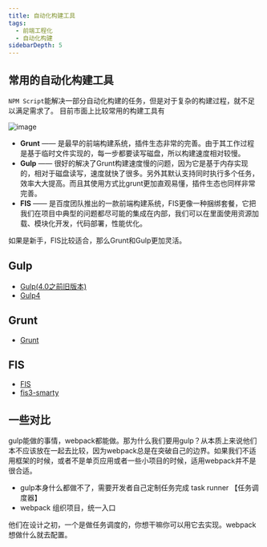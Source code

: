 ```yaml
---
title: 自动化构建工具
tags:
  - 前端工程化
  - 自动化构建
sidebarDepth: 5
---
```


## 常用的自动化构建工具
`NPM Script`能解决一部分自动化构建的任务，但是对于复杂的构建过程，就不足以满足需求了。
目前市面上比较常用的构建工具有

![image](/assets/images/program/buildAuto/buildAuto2.png)

- **Grunt** —— 是最早的前端构建系统，插件生态非常的完善。由于其工作过程是基于临时文件实现的，每一步都要读写磁盘，所以构建速度相对较慢。
- **Gulp** —— 很好的解决了Grunt构建速度慢的问题，因为它是基于内存实现的，相对于磁盘读写，速度就快了很多。另外其默认支持同时执行多个任务，效率大大提高。而且其使用方式比grunt更加直观易懂，插件生态也同样非常完善。
- **FIS** —— 是百度团队推出的一款前端构建系统，FIS更像一种捆绑套餐，它把我们在项目中典型的问题都尽可能的集成在内部，我们可以在里面使用资源加载、模块化开发，代码部署，性能优化。

如果是新手，FIS比较适合，那么Grunt和Gulp更加灵活。

## Gulp

- [Gulp(4.0之前旧版本)](./gulp/gulp3/)
- [Gulp4](./gulp/gulp4/01)

## Grunt

- [Grunt](./Grunt/)

## FIS

- [FIS](./FIS/01fis)
- [fis3-smarty](./FIS/02smarty)

## 一些对比

gulp能做的事情，webpack都能做。那为什么我们要用gulp？从本质上来说他们本不应该放在一起去比较，因为webpack总是在突破自己的边界。如果我们不适用框架的时候，或者不是单页应用或者一些小项目的时候，适用webpack并不是很合适。
- gulp本身什么都做不了，需要开发者自己定制任务完成 task runner 【任务调度器】
- webpack 组织项目，统一入口

他们在设计之初，一个是做任务调度的，你想干嘛你可以用它去实现。webpack想做什么就去配置。
